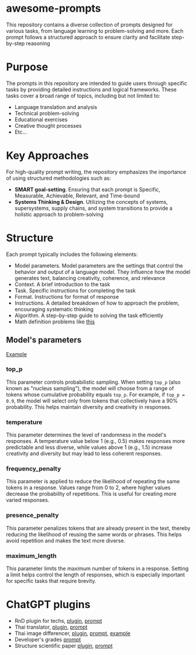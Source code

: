 # awesome-prompts
This repository contains a diverse collection of prompts designed for various tasks, from language learning to problem-solving and more. Each prompt follows a structured approach to ensure clarity and facilitate step-by-step reasoning

# Purpose
The prompts in this repository are intended to guide users through specific tasks by providing detailed instructions and logical frameworks. These tasks cover a broad range of topics, including but not limited to:

- Language translation and analysis
- Technical problem-solving
- Educational exercises
- Creative thought processes
- Etc...

# Key Approaches
For high-quality prompt writing, the repository emphasizes the importance of using structured methodologies such as:
- **SMART goal-setting**. Ensuring that each prompt is Specific, Measurable, Achievable, Relevant, and Time-bound
- **Systems Thinking & Design**. Utilizing the concepts of systems, supersystems, supply chains, and system transitions to provide a holistic approach to problem-solving

# Structure
Each prompt typically includes the following elements:
- Model parameters. Model parameters are the settings that control the behavior and output of a language model. They influence how the model generates text, balancing creativity, coherence, and relevance
- Context. A brief introduction to the task
- Task. Specific instructions for completing the task
- Format. Instructions for format of response
- Instructions. A detailed breakdown of how to approach the problem, encouraging systematic thinking
- Algorithm. A step-by-step guide to solving the task efficiently
- Math definition problems like [this](https://github.com/Hedgehogues/awesome-prompts/blob/main/promts/thai-word-visualisation.pmt)

## Model's parameters

[Example](https://github.com/Hedgehogues/awesome-prompts/blob/main/promts/developer-grades.pmt)

### top_p
This parameter controls probabilistic sampling. When setting `top_p` (also known as "nucleus sampling"), the model will choose from a range of tokens whose cumulative probability equals `top_p`. For example, if `top_p = 0.9`, the model will select only from tokens that collectively have a 90% probability. This helps maintain diversity and creativity in responses.

### temperature
This parameter determines the level of randomness in the model's responses. A temperature value below 1 (e.g., 0.5) makes responses more predictable and less diverse, while values above 1 (e.g., 1.5) increase creativity and diversity but may lead to less coherent responses.

### frequency_penalty
This parameter is applied to reduce the likelihood of repeating the same tokens in a response. Values range from 0 to 2, where higher values decrease the probability of repetitions. This is useful for creating more varied responses.

### presence_penalty
This parameter penalizes tokens that are already present in the text, thereby reducing the likelihood of reusing the same words or phrases. This helps avoid repetition and makes the text more diverse.

### maximum_length
This parameter limits the maximum number of tokens in a response. Setting a limit helps control the length of responses, which is especially important for specific tasks that require brevity.

# ChatGPT plugins
- RnD plugin for techs, [plugin](https://chatgpt.com/g/g-Z5ySJnoPT-generatsiia-postov-pro-tekhnologii), [prompt](https://github.com/Hedgehogues/awesome-prompts/blob/main/promts/rnd-tech.pmt)
- Thai translator, [plugin](https://chatgpt.com/g/g-Xqyu6QRrj-thai-language), [prompt](https://github.com/Hedgehogues/awesome-prompts/blob/main/promts/thai-translator.pmt)
- Thai image differencer, [plugin](https://chatgpt.com/g/g-ZnOEtt5Am-words-differences), [prompt](https://github.com/Hedgehogues/awesome-prompts/blob/main/promts/word-visualisation.pmt), [example](https://chatgpt.com/share/66f1c802-c888-8003-ab49-3862a0dba03a)
- Developer's grades [prompt](https://github.com/Hedgehogues/awesome-prompts/blob/main/promts/developer-grades.pmt)
- Structure scientific paper [plugin](https://chatgpt.com/g/g-qA7hpxKes-razbor-nauchnoi-stati), [prompt](https://github.com/Hedgehogues/awesome-prompts/blob/main/promts/paper.pmt)
